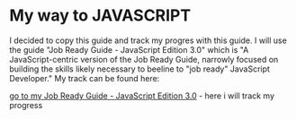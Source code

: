 # My way to JAVASCRIPT

I decided to copy this guide and track my progres with this guide. I will use the guide "Job Ready Guide - JavaScript Edition 3.0" which is "A JavaScript-centric version of the Job Ready Guide, narrowly focused on building the skills likely necessary to beeline to "job ready" JavaScript Developer." My track can be found here: 

[go to my Job Ready Guide - JavaScript Edition 3.0](./job-ready-javascript-edition-3.0.md) - here i will track my progress
